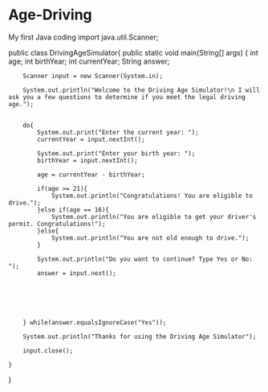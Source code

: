 # Age-Driving
My first Java coding
import java.util.Scanner;

public class DrivingAgeSimulator{
    public static void main(String[] args) {
        int age;
        int birthYear;
        int currentYear;
        String answer;

        

        Scanner input = new Scanner(System.in);

        System.out.println("Welcome to the Driving Age Simulator!\n I will ask you a few questions to determine if you meet the legal driving age.");

        
        do{
            System.out.print("Enter the current year: ");
            currentYear = input.nextInt();
    
            System.out.print("Enter your birth year: ");
            birthYear = input.nextInt();

            age = currentYear - birthYear;

            if(age >= 21){
                System.out.println("Congratulations! You are eligible to drive.");
            }else if(age == 16){
                System.out.println("You are eligible to get your driver's permit. Congratulations!");
            }else{
                System.out.println("You are not old enough to drive.");
            }

            System.out.println("Do you want to continue? Type Yes or No: ");
            answer = input.next();






        } while(answer.equalsIgnoreCase("Yes"));
        
        System.out.println("Thanks for using the Driving Age Simulator");
        
        input.close();
        
    }

    
    
}
